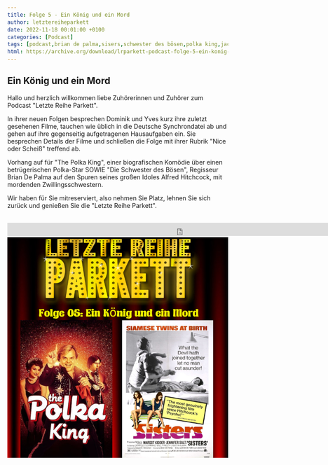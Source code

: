 ```yaml
---
title: Folge 5 - Ein König und ein Mord
author: letztereiheparkett
date: 2022-11-18 00:01:00 +0100
categories: [Podcast]
tags: [podcast,brian de palma,sisers,schwester des bösen,polka king,jack black,tobias meister,synchronsprecher]
html: https://archive.org/download/lrparkett-podcast-folge-5-ein-konig-und-ein-mord/LRParkett%20Podcast%20Folge%205%20-%20Ein%20K%C3%B6nig%20und%20ein%20Mord.mp3
---
```


## Ein König und ein Mord
Hallo und herzlich willkommen liebe Zuhörerinnen und Zuhörer zum Podcast "Letzte Reihe Parkett".

In ihrer neuen Folgen besprechen Dominik und Yves kurz ihre zuletzt gesehenen Filme, tauchen wie üblich in die Deutsche Synchrondatei ab und gehen auf ihre gegenseitig aufgetragenen Hausaufgaben ein.
Sie besprechen Details der Filme und schließen die Folge mit ihrer Rubrik "Nice oder Scheiß" treffend ab.

Vorhang auf für "The Polka King", einer biografischen Komödie über einen betrügerischen Polka-Star
SOWIE
"Die Schwester des Bösen", Regisseur Brian De Palma auf den Spuren seines großen Idoles Alfred Hitchcock, mit mordenden Zwillingsschwestern.

Wir haben für Sie mitreserviert, also nehmen Sie Platz, lehnen Sie sich zurück und genießen Sie die "Letzte Reihe Parkett".
<br>
<br>

<iframe src="https://archive.org/embed/lrparkett-podcast-folge-5-ein-konig-und-ein-mord/LRParkett%20Podcast%20Folge%205%20-%20Ein%20K%C3%B6nig%20und%20ein%20Mord.mp3" width="800" height="30" frameborder="0" webkitallowfullscreen="true" mozallowfullscreen="true" allowfullscreen></iframe>


<img src="/assets/img/postings/posting005.png" alt="Podcast Cover">